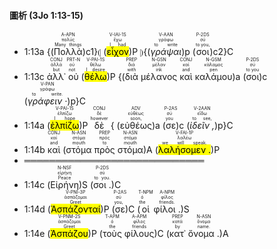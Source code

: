 #### 圖析 (3Jo 1:13-15)

- 1:13a {(<RUBY><ruby><ruby>Πολλὰ<rt>Many things</rt></ruby><rt>πολύς</rt></ruby><rt>A-APN</rt></RUBY>)c1}⦇ (<RUBY><ruby><ruby><mark class='verb'>εἶχον</mark><rt>I had</rt></ruby><rt>ἔχω</rt></ruby><rt>V-IAI-1S</rt></RUBY>)P ⦈{(<RUBY><ruby><ruby><em>γράψαι</em><rt>to write</rt></ruby><rt>γράφω</rt></ruby><rt>V-AAN</rt></RUBY>)p (<RUBY><ruby><ruby>σοι<rt>to you,</rt></ruby><rt>σύ</rt></ruby><rt>P-2DS</rt></RUBY>)c2}C
- 1:13c <RUBY><ruby><ruby>ἀλλ᾽<rt>but</rt></ruby><rt>ἀλλά</rt></ruby><rt>CONJ</rt></RUBY> <RUBY><ruby><ruby>οὐ<rt>not</rt></ruby><rt>οὐ</rt></ruby><rt>PRT-N</rt></RUBY> (<RUBY><ruby><ruby><mark class='verb'>θέλω</mark><rt>I desire</rt></ruby><rt>θέλω</rt></ruby><rt>V-PAI-1S</rt></RUBY>)P {(<RUBY><ruby><ruby>διὰ<rt>with</rt></ruby><rt>διά</rt></ruby><rt>PREP</rt></RUBY> <RUBY><ruby><ruby>μέλανος<rt>ink</rt></ruby><rt>μέλαν</rt></ruby><rt>N-GSN</rt></RUBY> <RUBY><ruby><ruby>καὶ<rt>and</rt></ruby><rt>καί</rt></ruby><rt>CONJ</rt></RUBY> <RUBY><ruby><ruby>καλάμου<rt>pen</rt></ruby><rt>κάλαμος</rt></ruby><rt>N-GSM</rt></RUBY>)a (<RUBY><ruby><ruby>σοι<rt>to you</rt></ruby><rt>σύ</rt></ruby><rt>P-2DS</rt></RUBY>)c (<RUBY><ruby><ruby><em>γράφειν · </em><rt>to write.</rt></ruby><rt>γράφω</rt></ruby><rt>V-PAN</rt></RUBY>)p}C
- 1:14a (<RUBY><ruby><ruby><mark class='verb'>ἐλπίζω</mark><rt>I hope</rt></ruby><rt>ἐλπίζω</rt></ruby><rt>V-PAI-1S</rt></RUBY>)P <RUBY><ruby><ruby>δὲ<rt>however</rt></ruby><rt>δέ</rt></ruby><rt>CONJ</rt></RUBY> { (<RUBY><ruby><ruby>εὐθέως<rt>soon,</rt></ruby><rt>εὐθέως</rt></ruby><rt>ADV</rt></RUBY>)a (<RUBY><ruby><ruby>σε<rt>you</rt></ruby><rt>σύ</rt></ruby><rt>P-2AS</rt></RUBY>)c (<RUBY><ruby><ruby><em>ἰδεῖν , </em><rt>to see,</rt></ruby><rt>εἴδω</rt></ruby><rt>V-2AAN</rt></RUBY>)p}C
- 1:14b <RUBY><ruby><ruby>καὶ<rt>and</rt></ruby><rt>καί</rt></ruby><rt>CONJ</rt></RUBY> (<RUBY><ruby><ruby>στόμα<rt>mouth</rt></ruby><rt>στόμα</rt></ruby><rt>N-ASN</rt></RUBY> <RUBY><ruby><ruby>πρὸς<rt>to</rt></ruby><rt>πρός</rt></ruby><rt>PREP</rt></RUBY> <RUBY><ruby><ruby>στόμα<rt>mouth</rt></ruby><rt>στόμα</rt></ruby><rt>N-ASN</rt></RUBY>)A (<RUBY><ruby><ruby><mark class='verb'>λαλήσομεν .</mark><rt>we will speak.</rt></ruby><rt>λαλέω</rt></ruby><rt>V-FAI-1P</rt></RUBY>)P
- ═════════════════════════════
- 1:14c (<RUBY><ruby><ruby>Εἰρήνη<rt>Peace</rt></ruby><rt>εἰρήνη</rt></ruby><rt>N-NSF</rt></RUBY>)S (<RUBY><ruby><ruby>σοι . <rt>to you.</rt></ruby><rt>σύ</rt></ruby><rt>P-2DS</rt></RUBY>)C 
- 1:14d (<RUBY><ruby><ruby><mark class='verb'>Ἀσπάζονταί</mark><rt>Greet</rt></ruby><rt>ἀσπάζομαι</rt></ruby><rt>V-PNI-3P</rt></RUBY>)P (<RUBY><ruby><ruby>σε<rt>you,</rt></ruby><rt>σύ</rt></ruby><rt>P-2AS</rt></RUBY>)C (<RUBY><ruby><ruby>οἱ<rt>the</rt></ruby><rt>ὁ</rt></ruby><rt>T-NPM</rt></RUBY> <RUBY><ruby><ruby>φίλοι . <rt>friends.</rt></ruby><rt>φίλος</rt></ruby><rt>A-NPM</rt></RUBY>)S 
- 1:14e (<RUBY><ruby><ruby><mark class='verb'>Ἀσπάζου</mark><rt>Greet</rt></ruby><rt>ἀσπάζομαι</rt></ruby><rt>V-PNM-2S</rt></RUBY>)P (<RUBY><ruby><ruby>τοὺς<rt>the</rt></ruby><rt>ὁ</rt></ruby><rt>T-APM</rt></RUBY> <RUBY><ruby><ruby>φίλους<rt>friends</rt></ruby><rt>φίλος</rt></ruby><rt>A-APM</rt></RUBY>)C (<RUBY><ruby><ruby>κατ᾽<rt>by</rt></ruby><rt>κατά</rt></ruby><rt>PREP</rt></RUBY> <RUBY><ruby><ruby>ὄνομα .<rt>name.</rt></ruby><rt>ὄνομα</rt></ruby><rt>N-ASN</rt></RUBY>)A

